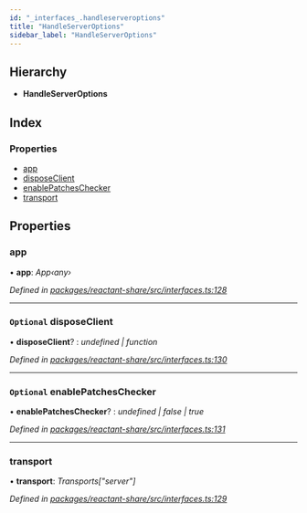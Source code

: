 ```yaml
---
id: "_interfaces_.handleserveroptions"
title: "HandleServerOptions"
sidebar_label: "HandleServerOptions"
---
```


## Hierarchy

* **HandleServerOptions**

## Index

### Properties

* [app](_interfaces_.handleserveroptions.md#app)
* [disposeClient](_interfaces_.handleserveroptions.md#optional-disposeclient)
* [enablePatchesChecker](_interfaces_.handleserveroptions.md#optional-enablepatcheschecker)
* [transport](_interfaces_.handleserveroptions.md#transport)

## Properties

###  app

• **app**: *App‹any›*

*Defined in [packages/reactant-share/src/interfaces.ts:128](https://github.com/unadlib/reactant/blob/ae1de025/packages/reactant-share/src/interfaces.ts#L128)*

___

### `Optional` disposeClient

• **disposeClient**? : *undefined | function*

*Defined in [packages/reactant-share/src/interfaces.ts:130](https://github.com/unadlib/reactant/blob/ae1de025/packages/reactant-share/src/interfaces.ts#L130)*

___

### `Optional` enablePatchesChecker

• **enablePatchesChecker**? : *undefined | false | true*

*Defined in [packages/reactant-share/src/interfaces.ts:131](https://github.com/unadlib/reactant/blob/ae1de025/packages/reactant-share/src/interfaces.ts#L131)*

___

###  transport

• **transport**: *Transports["server"]*

*Defined in [packages/reactant-share/src/interfaces.ts:129](https://github.com/unadlib/reactant/blob/ae1de025/packages/reactant-share/src/interfaces.ts#L129)*

